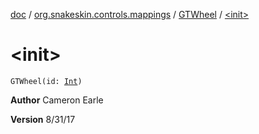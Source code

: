 [doc](../../index.md) / [org.snakeskin.controls.mappings](../index.md) / [GTWheel](index.md) / [&lt;init&gt;](./-init-.md)

# &lt;init&gt;

`GTWheel(id: `[`Int`](https://kotlinlang.org/api/latest/jvm/stdlib/kotlin/-int/index.html)`)`

**Author**
Cameron Earle

**Version**
8/31/17

